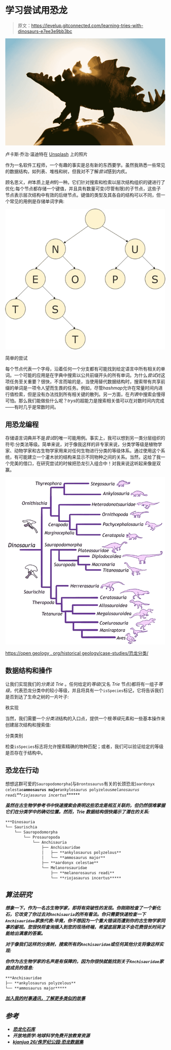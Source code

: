 # 学习尝试用恐龙

> 原文：<https://levelup.gitconnected.com/learning-tries-with-dinosaurs-e7ee3e9bb3bc>

![](img/1063fc5ef5d10b26a9a9d6fddc67bd6c.png)

卢卡斯·乔治·温迪特在 [Unsplash](https://unsplash.com?utm_source=medium&utm_medium=referral) 上的照片

作为一名软件工程师，一个有趣的事实是总有新的东西要学。虽然我熟悉一些常见的数据结构，如列表、堆栈和树，但我对不了解*尝试*感到内疚。

顾名思义，*树*本质上是*树*的一种。它们针对搜索和检索以层次结构组织的键进行了优化:每个节点都存储一个键值，并且具有数量可变(尽管有限)的子节点，这些子节点表示层次结构中有效的后继节点。键值的类型及其各自的结构可以不同，但一个常见的用例是存储单词字典:

![](img/c264b1ab6ad73a8a1f1541785e282f85.png)

简单的尝试

每个节点代表一个字母，沿着任何一个分支都有可能找到给定语言中所有相关的单词。一个可能的应用是在字典中搜索以公共前缀开头的所有单词。为什么*尝试*对这项任务至关重要？很快，不言而喻的是，当使用替代数据结构时，搜索带有共享前缀的单词是一项令人望而生畏的任务。例如，尽管*hashmap*允许在常量时间内进行值检索，但是没有办法找到所有相关键的散列。另一方面，在*列表*中搜索会慢得可怕。那么我们能做些什么呢？*trys*的超能力是搜索相关值可以在对数时间内完成——有时几乎是常数时间。

## 用恐龙编程

存储语言词典并不是*尝试*的唯一可能用例。事实上，我可以想到另一类分层组织的符号:分类法等级。简单来说，对于像我这样的非专家来说，分类学等级是植物学家、动物学家和古生物学家用来对任何生物进行分类的等级体系。通过使用这个系统，有可能建立一个灌木状的结构来显示不同物种之间的关系。当然，这给了我一个完美的借口，在研究尝试的时候把恐龙引入组合中！对我来说这听起来像是双赢。

![](img/724382ba63bed7adfbc056b8d9277f62.png)

[https://open geology . org/historical geology/case-studies/恐龙分类/](https://opengeology.org/historicalgeology/case-studies/dinosaur-classification/)

## 数据结构和操作

让我们实现我们的*分类法 Trie* 。任何给定的*等级*(又名 *Trie* 节点)都将有一组子*等级*，代表恐龙分类中的较小等级，并且将具有一个`isSpecies`标记，它将告诉我们是否到达了生命之树的一片叶子:

秩实现

当然，我们需要一个*分类法*结构的入口点，提供一个根*等级*元素和一些基本操作来创建层次结构和搜索值:

分类类别

检查`isSpecies`标志将允许搜索精确的物种匹配；或者，我们可以验证给定的等级是否存在于结构中。

## 恐龙在行动

想想这群可爱的`Sauropodomorpha`(与`Brontosaurus`有关的长颈恐龙)`aardonyx celestae`**`ammosaurus major`**`ankylosaurus polyzelous`*`melanosaurus readi`**`riojasaurus incertus`*******

***虽然在古生物学参考书中快速搜索会表明这些恐龙是相互关联的，但仍然很难掌握它们在分类学中的确切位置。然而，Trie 数据结构很快揭示了潜在的关系:***

```
***Dinosauria
└── Saurischia
    └── Sauropodomorpha
        └── Prosauropoda
            └── Anchisauria
                ├── Anchisauridae
                │   ├── **ankylosaurus polyzelous**
                │   └── **ammosaurus major**
                ├── **aardonyx celestae**
                └── Melanorosauridae
                    ├── **melanorosaurus readi**
                    └── **riojasaurus incertus*****
```

## ***算法研究***

***想象一下，作为一名古生物学家，即将有突破性的发现。你刚刚检查了一个新化石，它改变了你过去对`Anchisauria`的所有看法。你只需要快速检查一下`Anchisauridae`家族代表:毕竟，你不想因为一个重大错误而遭到你的古生物学家同事的鄙视。您很快将查询插入到您的现场终端，希望底层算法不会花费很长时间才能给出满意的答案。***

***对于像我们这样的分类树，搜索所有的`Anchisauridae`或任何其他分支将像这样实现:***

***你作为古生物学家的名声是有保障的，因为你很快就能找到关于`Anchisauridae`家庭成员的信息:***

```
***Anchisauridae
├── **ankylosaurus polyzelous**
└── **ammosaurus major*****
```

***[加入我的时事通讯，了解更多类似的故事](https://blog.lorisocchipinti.com)***

## ***参考***

*   ***[恐龙化石库](https://github.com/Ipanov7/dinotrie)***
*   ***开放地质学:地球科学免费开放教育资源***
*   ***[kjanjua 26/侏罗纪公园:恐龙数据集](https://github.com/kjanjua26/jurassic-park)***